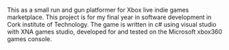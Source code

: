 This as a small run and gun platformer for Xbox live indie games marketplace. This project is for my final year in software development in Cork institute of Technology. The game is written in c# using visual studio with XNA games studio, developed for and tested on the Microsoft xbox360 games console.
